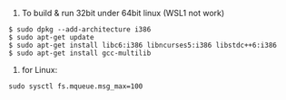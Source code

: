 1. To build & run 32bit under 64bit linux (WSL1 not work)

```shell
$ sudo dpkg --add-architecture i386
$ sudo apt-get update
$ sudo apt-get install libc6:i386 libncurses5:i386 libstdc++6:i386
$ sudo apt-get install gcc-multilib
```

1. for Linux:

```
sudo sysctl fs.mqueue.msg_max=100
```
